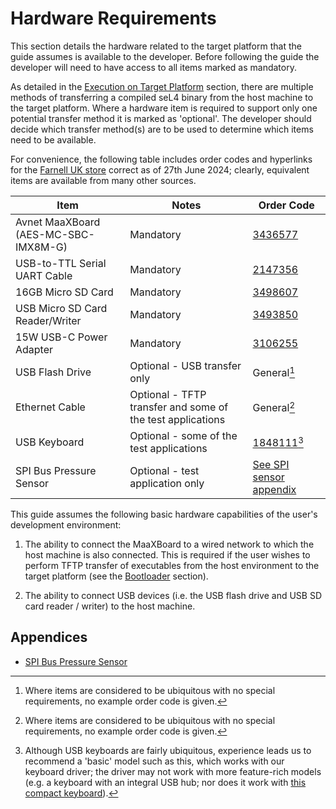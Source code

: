 # Hardware Requirements

This section details the hardware related to the target platform that the guide assumes is available to the developer. Before following the guide the developer will need to have access to all items marked as mandatory.

As detailed in the [Execution on Target Platform](execution_on_target_platform.md) section, there are multiple methods of transferring a compiled seL4 binary from the host machine to the target platform. Where a hardware item is required to support only one potential transfer method it is marked as 'optional'. The developer should decide which transfer method(s) are to be used to determine which items need to be available.

For convenience, the following table includes order codes and hyperlinks for the [Farnell UK store](https://uk.farnell.com) correct as of 27th June 2024; clearly, equivalent items are available from many other sources.

| Item                                 | Notes                         | Order Code                                                                                                          |
| ------------------------------------ | ----------------------------- | ------------------------------------------------------------------------------------------------------------------- |
| Avnet MaaXBoard (AES-MC-SBC-IMX8M-G) | Mandatory                     | [3436577](https://uk.farnell.com/avnet/aes-mc-sbc-imx8m-g/sbc-quad-arm-cortex-a53-cortex/dp/3436577?ost=3436577)    |
| USB-to-TTL Serial UART Cable         | Mandatory                     | [2147356](https://uk.farnell.com/ftdi/ttl-232r-rpi/cable-debug-ttl-232-usb-rpi/dp/2147356)               |
| 16GB Micro SD Card                   | Mandatory                     | [3498607](https://uk.farnell.com/integral/inmsdh16g10-90u1/16gb-ultimapro-microsd-c10-90/dp/3498607?ost=3498607)    |
| USB Micro SD Card Reader/Writer    | Mandatory                     | [3493850](https://uk.farnell.com/tripp-lite/u452-000-sd-a/usb-c-memory-card-reader-sd-micro/dp/3493850?ost=3493850) |
| 15W USB-C Power Adapter              | Mandatory                     | [3106255](https://uk.farnell.com/stontronics/t7725dv/adapter-ac-dc-1-o-p-5-1v-3a/dp/3106255?ost=3106255)            |
| USB Flash Drive                      | Optional - USB transfer only  | General[^1]                      |
| Ethernet Cable                       | Optional - TFTP transfer and some of the test applications | General[^1] |
| USB Keyboard | Optional - some of the test applications | [1848111](https://uk.farnell.com/logitech/920-002524/keyboard-k120-business-logitech/dp/1848111)[^2] |
| SPI Bus Pressure Sensor | Optional - test application only | [See SPI sensor appendix](appendices/spi_bmp280.md) |

[^1]: Where items are considered to be ubiquitous with no special requirements, no example order code is given.

[^2]: Although USB keyboards are fairly ubiquitous, experience leads us to recommend a 'basic' model such as this, which works with our keyboard driver; the driver may not work with more feature-rich models (e.g. a keyboard with an integral USB hub; nor does it work with [this compact keyboard](https://uk.farnell.com/a4-tech/rp011/keyboard-mini-slim-black-uk/dp/2113614)).

This guide assumes the following basic hardware capabilities of the user's development environment:

1. The ability to connect the MaaXBoard to a wired network to which the host machine is also connected. This is required if the user wishes to perform TFTP transfer of executables from the host environment to the target platform (see the [Bootloader](bootloader.md) section).

2. The ability to connect USB devices (i.e. the USB flash drive and USB SD card reader / writer) to the host machine.

## Appendices

- [SPI Bus Pressure Sensor](./appendices/spi_bmp280.md)
